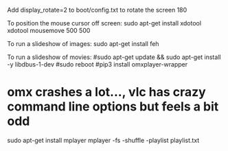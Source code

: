 Add display_rotate=2 to boot/config.txt to rotate the screen 180

To position the mouse cursor off screen:
sudo apt-get install xdotool
xdotool mousemove 500 500

To run a slideshow of images:
sudo apt-get install feh

To run a slideshow of movies:
#sudo apt-get update && sudo apt-get install -y libdbus-1-dev
#sudo reboot
#pip3 install omxplayer-wrapper
# omx crashes a lot..., vlc has crazy command line options but feels a bit odd

sudo apt-get install mplayer
mplayer -fs -shuffle -playlist playlist.txt


